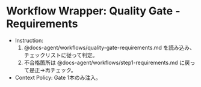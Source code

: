 <!-- canonical: docs-agent/workflows/quality-gate-requirements.md -->
# Workflow Wrapper: Quality Gate - Requirements

- Instruction:
  1) @docs-agent/workflows/quality-gate-requirements.md を読み込み、チェックリストに従って判定。
  2) 不合格箇所は @docs-agent/workflows/step1-requirements.md に戻って是正→再チェック。
- Context Policy: Gate 1本のみ注入。

